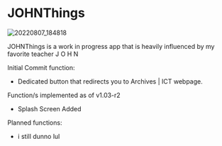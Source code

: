 # JOHNThings

![20220807_184818](https://user-images.githubusercontent.com/110330524/183287246-d23849f9-6e0c-4d67-8b25-99b1c66bfd9c.jpg)

JOHNThings is a work in progress app that is heavily influenced by my favorite teacher J O H N

Initial Commit function:

- Dedicated button that redirects you to Archives | ICT webpage.

Function/s implemented as of v1.03-r2

- Splash Screen Added

Planned functions:
- i still dunno lul
